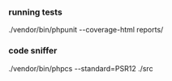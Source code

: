 ### running tests

./vendor/bin/phpunit --coverage-html reports/


### code sniffer
 ./vendor/bin/phpcs --standard=PSR12 ./src